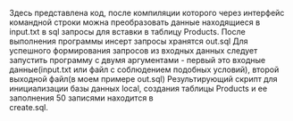 Здесь представлена код, после компиляции которого через интерфейс командной строки  можна преобразовать данные находящиеся в
input.txt в sql запросы для вставки в таблицу Products.
После выполнения программы инсерт запросы хранятся out.sql
Для успешного формирования запросов из входных данных следует запустить программу с двумя аргументами - первый это входные
данные(input.txt или файл с соблюдением подобных условий),
второй выходной файл(в моем примере out.sql)
Результирующий скрипт для инициализации базы данных local, создания таблицы Products и ее заполнения 50 записями находится в  
create.sql.
